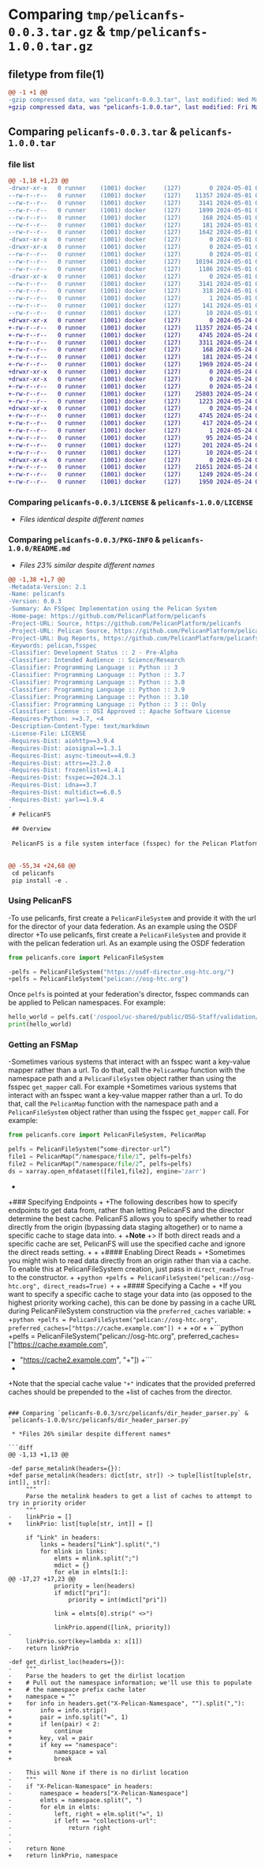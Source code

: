 # Comparing `tmp/pelicanfs-0.0.3.tar.gz` & `tmp/pelicanfs-1.0.0.tar.gz`

## filetype from file(1)

```diff
@@ -1 +1 @@
-gzip compressed data, was "pelicanfs-0.0.3.tar", last modified: Wed May  1 00:28:07 2024, max compression
+gzip compressed data, was "pelicanfs-1.0.0.tar", last modified: Fri May 24 03:01:28 2024, max compression
```

## Comparing `pelicanfs-0.0.3.tar` & `pelicanfs-1.0.0.tar`

### file list

```diff
@@ -1,18 +1,23 @@
-drwxr-xr-x   0 runner    (1001) docker     (127)        0 2024-05-01 00:28:07.496639 pelicanfs-0.0.3/
--rw-r--r--   0 runner    (1001) docker     (127)    11357 2024-05-01 00:28:03.000000 pelicanfs-0.0.3/LICENSE
--rw-r--r--   0 runner    (1001) docker     (127)     3141 2024-05-01 00:28:07.496639 pelicanfs-0.0.3/PKG-INFO
--rw-r--r--   0 runner    (1001) docker     (127)     1899 2024-05-01 00:28:03.000000 pelicanfs-0.0.3/README.md
--rw-r--r--   0 runner    (1001) docker     (127)      168 2024-05-01 00:28:03.000000 pelicanfs-0.0.3/pyproject.toml
--rw-r--r--   0 runner    (1001) docker     (127)      181 2024-05-01 00:28:07.496639 pelicanfs-0.0.3/setup.cfg
--rw-r--r--   0 runner    (1001) docker     (127)     1642 2024-05-01 00:28:03.000000 pelicanfs-0.0.3/setup.py
-drwxr-xr-x   0 runner    (1001) docker     (127)        0 2024-05-01 00:28:07.492639 pelicanfs-0.0.3/src/
-drwxr-xr-x   0 runner    (1001) docker     (127)        0 2024-05-01 00:28:07.496639 pelicanfs-0.0.3/src/pelicanfs/
--rw-r--r--   0 runner    (1001) docker     (127)        0 2024-05-01 00:28:03.000000 pelicanfs-0.0.3/src/pelicanfs/__init__.py
--rw-r--r--   0 runner    (1001) docker     (127)    10194 2024-05-01 00:28:03.000000 pelicanfs-0.0.3/src/pelicanfs/core.py
--rw-r--r--   0 runner    (1001) docker     (127)     1186 2024-05-01 00:28:03.000000 pelicanfs-0.0.3/src/pelicanfs/dir_header_parser.py
-drwxr-xr-x   0 runner    (1001) docker     (127)        0 2024-05-01 00:28:07.496639 pelicanfs-0.0.3/src/pelicanfs.egg-info/
--rw-r--r--   0 runner    (1001) docker     (127)     3141 2024-05-01 00:28:07.000000 pelicanfs-0.0.3/src/pelicanfs.egg-info/PKG-INFO
--rw-r--r--   0 runner    (1001) docker     (127)      318 2024-05-01 00:28:07.000000 pelicanfs-0.0.3/src/pelicanfs.egg-info/SOURCES.txt
--rw-r--r--   0 runner    (1001) docker     (127)        1 2024-05-01 00:28:07.000000 pelicanfs-0.0.3/src/pelicanfs.egg-info/dependency_links.txt
--rw-r--r--   0 runner    (1001) docker     (127)      141 2024-05-01 00:28:07.000000 pelicanfs-0.0.3/src/pelicanfs.egg-info/requires.txt
--rw-r--r--   0 runner    (1001) docker     (127)       10 2024-05-01 00:28:07.000000 pelicanfs-0.0.3/src/pelicanfs.egg-info/top_level.txt
+drwxr-xr-x   0 runner    (1001) docker     (127)        0 2024-05-24 03:01:28.320799 pelicanfs-1.0.0/
+-rw-r--r--   0 runner    (1001) docker     (127)    11357 2024-05-24 03:01:24.000000 pelicanfs-1.0.0/LICENSE
+-rw-r--r--   0 runner    (1001) docker     (127)     4745 2024-05-24 03:01:28.320799 pelicanfs-1.0.0/PKG-INFO
+-rw-r--r--   0 runner    (1001) docker     (127)     3311 2024-05-24 03:01:24.000000 pelicanfs-1.0.0/README.md
+-rw-r--r--   0 runner    (1001) docker     (127)      168 2024-05-24 03:01:24.000000 pelicanfs-1.0.0/pyproject.toml
+-rw-r--r--   0 runner    (1001) docker     (127)      181 2024-05-24 03:01:28.320799 pelicanfs-1.0.0/setup.cfg
+-rw-r--r--   0 runner    (1001) docker     (127)     1969 2024-05-24 03:01:24.000000 pelicanfs-1.0.0/setup.py
+drwxr-xr-x   0 runner    (1001) docker     (127)        0 2024-05-24 03:01:28.316799 pelicanfs-1.0.0/src/
+drwxr-xr-x   0 runner    (1001) docker     (127)        0 2024-05-24 03:01:28.316799 pelicanfs-1.0.0/src/pelicanfs/
+-rw-r--r--   0 runner    (1001) docker     (127)        0 2024-05-24 03:01:24.000000 pelicanfs-1.0.0/src/pelicanfs/__init__.py
+-rw-r--r--   0 runner    (1001) docker     (127)    25803 2024-05-24 03:01:24.000000 pelicanfs-1.0.0/src/pelicanfs/core.py
+-rw-r--r--   0 runner    (1001) docker     (127)     1223 2024-05-24 03:01:24.000000 pelicanfs-1.0.0/src/pelicanfs/dir_header_parser.py
+drwxr-xr-x   0 runner    (1001) docker     (127)        0 2024-05-24 03:01:28.320799 pelicanfs-1.0.0/src/pelicanfs.egg-info/
+-rw-r--r--   0 runner    (1001) docker     (127)     4745 2024-05-24 03:01:28.000000 pelicanfs-1.0.0/src/pelicanfs.egg-info/PKG-INFO
+-rw-r--r--   0 runner    (1001) docker     (127)      417 2024-05-24 03:01:28.000000 pelicanfs-1.0.0/src/pelicanfs.egg-info/SOURCES.txt
+-rw-r--r--   0 runner    (1001) docker     (127)        1 2024-05-24 03:01:28.000000 pelicanfs-1.0.0/src/pelicanfs.egg-info/dependency_links.txt
+-rw-r--r--   0 runner    (1001) docker     (127)       95 2024-05-24 03:01:28.000000 pelicanfs-1.0.0/src/pelicanfs.egg-info/entry_points.txt
+-rw-r--r--   0 runner    (1001) docker     (127)      201 2024-05-24 03:01:28.000000 pelicanfs-1.0.0/src/pelicanfs.egg-info/requires.txt
+-rw-r--r--   0 runner    (1001) docker     (127)       10 2024-05-24 03:01:28.000000 pelicanfs-1.0.0/src/pelicanfs.egg-info/top_level.txt
+drwxr-xr-x   0 runner    (1001) docker     (127)        0 2024-05-24 03:01:28.320799 pelicanfs-1.0.0/test/
+-rw-r--r--   0 runner    (1001) docker     (127)    21651 2024-05-24 03:01:24.000000 pelicanfs-1.0.0/test/test_director.py
+-rw-r--r--   0 runner    (1001) docker     (127)     1249 2024-05-24 03:01:24.000000 pelicanfs-1.0.0/test/test_osdf.py
+-rw-r--r--   0 runner    (1001) docker     (127)     1950 2024-05-24 03:01:24.000000 pelicanfs-1.0.0/test/test_utils.py
```

### Comparing `pelicanfs-0.0.3/LICENSE` & `pelicanfs-1.0.0/LICENSE`

 * *Files identical despite different names*

### Comparing `pelicanfs-0.0.3/PKG-INFO` & `pelicanfs-1.0.0/README.md`

 * *Files 23% similar despite different names*

```diff
@@ -1,38 +1,7 @@
-Metadata-Version: 2.1
-Name: pelicanfs
-Version: 0.0.3
-Summary: An FSSpec Implementation using the Pelican System
-Home-page: https://github.com/PelicanPlatform/pelicanfs
-Project-URL: Source, https://github.com/PelicanPlatform/pelicanfs
-Project-URL: Pelican Source, https://github.com/PelicanPlatform/pelican
-Project-URL: Bug Reports, https://github.com/PelicanPlatform/pelicanfs/issues
-Keywords: pelican,fsspec
-Classifier: Development Status :: 2 - Pre-Alpha
-Classifier: Intended Audience :: Science/Research
-Classifier: Programming Language :: Python :: 3
-Classifier: Programming Language :: Python :: 3.7
-Classifier: Programming Language :: Python :: 3.8
-Classifier: Programming Language :: Python :: 3.9
-Classifier: Programming Language :: Python :: 3.10
-Classifier: Programming Language :: Python :: 3 :: Only
-Classifier: License :: OSI Approved :: Apache Software License
-Requires-Python: >=3.7, <4
-Description-Content-Type: text/markdown
-License-File: LICENSE
-Requires-Dist: aiohttp==3.9.4
-Requires-Dist: aiosignal==1.3.1
-Requires-Dist: async-timeout==4.0.3
-Requires-Dist: attrs==23.2.0
-Requires-Dist: frozenlist==1.4.1
-Requires-Dist: fsspec==2024.3.1
-Requires-Dist: idna==3.7
-Requires-Dist: multidict==6.0.5
-Requires-Dist: yarl==1.9.4
-
 # PelicanFS
 
 ## Overview
 
 PelicanFS is a file system interface (fsspec) for the Pelican Platform.  For more information about pelican, see our [main website](https://pelicanplatform.org) or [Github page](https://github.com/PelicanPlatform/pelican). For more information about fsspec, visit the [filesystem-spec](https://filesystem-spec.readthedocs.io/en/latest/index.html) page.
 
 
@@ -55,34 +24,68 @@
 cd pelicanfs
 pip install -e .
 ```
 
 
 ### Using PelicanFS
 
-To use pelicanfs, first create a `PelicanFileSystem` and provide it with the url for the director of your data federation. As an example using the OSDF director
+To use pelicanfs, first create a `PelicanFileSystem` and provide it with the pelican federation url. As an example using the OSDF federation
 
 ```python
 from pelicanfs.core import PelicanFileSystem
 
-pelfs = PelicanFileSystem("https://osdf-director.osg-htc.org/")
+pelfs = PelicanFileSystem("pelican://osg-htc.org")
 ```
 
 Once `pelfs` is pointed at your federation's director, fsspec commands can be applied to Pelican namespaces. For example:
 
 ```python
 hello_world = pelfs.cat('/ospool/uc-shared/public/OSG-Staff/validation/test.txt')
 print(hello_world)
 ```
 
 ### Getting an FSMap
 
-Sometimes various systems that interact with an fsspec want a key-value mapper rather than a url. To do that, call the `PelicanMap` function with the namespace path and a `PelicanFileSystem` object rather than using the fsspec `get_mapper` call. For example
+Sometimes various systems that interact with an fsspec want a key-value mapper rather than a url. To do that, call the `PelicanMap` function with the namespace path and a `PelicanFileSystem` object rather than using the fsspec `get_mapper` call. For example:
 
 ```python
 from pelicanfs.core import PelicanFileSystem, PelicanMap
 
 pelfs = PelicanFileSystem(“some-director-url”)
 file1 = PelicanMap(“/namespace/file/1”, pelfs=pelfs)
 file2 = PelicanMap(“/namespace/file/2”, pelfs=pelfs)
 ds = xarray.open_mfdataset([file1,file2], engine='zarr')
 ```
+
+### Specifying Endpoints
+
+The following describes how to specify endpoints to get data from, rather than letting PelicanFS and the director determine the best cache. PelicanFS allows you to specify whether to read directly from the origin (bypassing data staging altogether) or to name a specific cache to stage data into. 
+
+**Note**
+> If both direct reads and a specific cache are set, PelicanFS will use the specified cache and ignore the direct reads setting.
+
+
+#### Enabling Direct Reads
+
+Sometimes you might wish to read data directly from an origin rather than via a cache. To enable this at PelicanFileSystem creation, just pass in `direct_reads=True` to the constructor.
+
+```python
+pelfs = PelicanFileSystem("pelican://osg-htc.org", direct_reads=True)
+```
+
+#### Specifying a Cache
+
+If you want to specify a specific cache to stage your data into (as opposed to the highest priority working cache), this can be done by passing in a cache URL during PelicanFileSystem construction via the `preferred_caches` variable:
+
+```python
+pelfs = PelicanFileSystem("pelican://osg-htc.org", preferred_caches=["https://cache.example.com"])
+```
+
+or
+
+```python
+pelfs = PelicanFileSystem("pelican://osg-htc.org", preferred_caches=["https://cache.example.com",
+    "https://cache2.example.com", "+"])
+```
+
+Note that the special cache value `"+"` indicates that the provided preferred caches should be prepended to the
+list of caches from the director.
```

### Comparing `pelicanfs-0.0.3/src/pelicanfs/dir_header_parser.py` & `pelicanfs-1.0.0/src/pelicanfs/dir_header_parser.py`

 * *Files 26% similar despite different names*

```diff
@@ -1,13 +1,13 @@
 
-def parse_metalink(headers={}):
+def parse_metalink(headers: dict[str, str]) -> tuple[list[tuple[str, int]], str]:
     """
     Parse the metalink headers to get a list of caches to attempt to try in priority orider
     """
-    linkPrio = []
+    linkPrio: list[tuple[str, int]] = []
 
     if "Link" in headers:
         links = headers["Link"].split(",")
         for mlink in links:
             elmts = mlink.split(";")
             mdict = {}
             for elm in elmts[1:]:
@@ -17,27 +17,23 @@
             priority = len(headers)
             if mdict["pri"]:
                 priority = int(mdict["pri"])
             
             link = elmts[0].strip(" <>")
 
             linkPrio.append([link, priority])
-
     linkPrio.sort(key=lambda x: x[1])
-    return linkPrio
 
-def get_dirlist_loc(headers={}):
-    """
-    Parse the headers to get the dirlist location
+    # Pull out the namespace information; we'll use this to populate
+    # the namespace prefix cache later
+    namespace = ""
+    for info in headers.get("X-Pelican-Namespace", "").split(","):
+        info = info.strip()
+        pair = info.split("=", 1)
+        if len(pair) < 2:
+            continue
+        key, val = pair
+        if key == "namespace":
+            namespace = val
+            break
 
-    This will None if there is no dirlist location
-    """
-    if "X-Pelican-Namespace" in headers:
-        namespace = headers["X-Pelican-Namespace"]
-        elmts = namespace.split(", ")
-        for elm in elmts:
-            left, right = elm.split("=", 1)
-            if left == "collections-url":
-                return right
-        
-    
-    return None
+    return linkPrio, namespace
```

